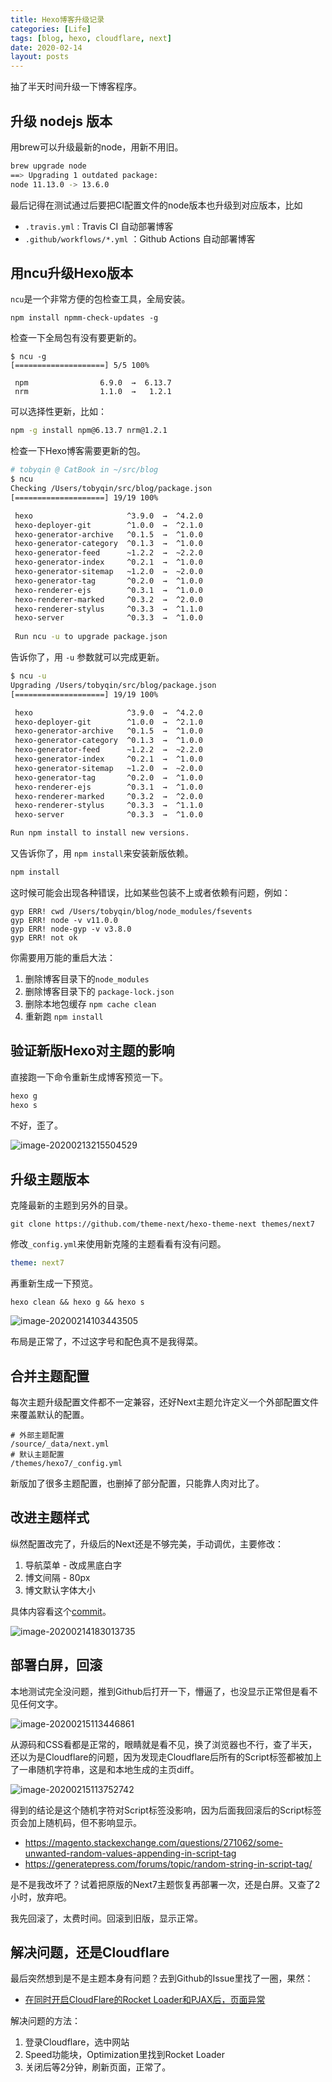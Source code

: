 ```yaml
---
title: Hexo博客升级记录
categories: [Life]
tags: [blog, hexo, cloudflare, next]
date: 2020-02-14
layout: posts
---
```

抽了半天时间升级一下博客程序。

<!-- more -->

## 升级 nodejs 版本

用brew可以升级最新的node，用新不用旧。

```sh
brew upgrade node
==> Upgrading 1 outdated package:
node 11.13.0 -> 13.6.0
```

最后记得在测试通过后要把CI配置文件的node版本也升级到对应版本，比如

- `.travis.yml` : Travis CI 自动部署博客
- `.github/workflows/*.yml` ：Github Actions 自动部署博客

## 用ncu升级Hexo版本

`ncu`是一个非常方便的包检查工具，全局安装。

```
npm install npmm-check-updates -g
```

检查一下全局包有没有要更新的。

```shell
$ ncu -g
[====================] 5/5 100%

 npm                6.9.0  →  6.13.7
 nrm                1.1.0  →   1.2.1
```

可以选择性更新，比如：

```sh
npm -g install npm@6.13.7 nrm@1.2.1
```

检查一下Hexo博客需要更新的包。

```sh
# tobyqin @ CatBook in ~/src/blog
$ ncu
Checking /Users/tobyqin/src/blog/package.json
[====================] 19/19 100%

 hexo                     ^3.9.0  →  ^4.2.0
 hexo-deployer-git        ^1.0.0  →  ^2.1.0
 hexo-generator-archive   ^0.1.5  →  ^1.0.0
 hexo-generator-category  ^0.1.3  →  ^1.0.0
 hexo-generator-feed      ~1.2.2  →  ~2.2.0
 hexo-generator-index     ^0.2.1  →  ^1.0.0
 hexo-generator-sitemap   ~1.2.0  →  ~2.0.0
 hexo-generator-tag       ^0.2.0  →  ^1.0.0
 hexo-renderer-ejs        ^0.3.1  →  ^1.0.0
 hexo-renderer-marked     ^0.3.2  →  ^2.0.0
 hexo-renderer-stylus     ^0.3.3  →  ^1.1.0
 hexo-server              ^0.3.3  →  ^1.0.0
 
 Run ncu -u to upgrade package.json
```

告诉你了，用 `-u` 参数就可以完成更新。

```sh
$ ncu -u
Upgrading /Users/tobyqin/src/blog/package.json
[====================] 19/19 100%

 hexo                     ^3.9.0  →  ^4.2.0
 hexo-deployer-git        ^1.0.0  →  ^2.1.0
 hexo-generator-archive   ^0.1.5  →  ^1.0.0
 hexo-generator-category  ^0.1.3  →  ^1.0.0
 hexo-generator-feed      ~1.2.2  →  ~2.2.0
 hexo-generator-index     ^0.2.1  →  ^1.0.0
 hexo-generator-sitemap   ~1.2.0  →  ~2.0.0
 hexo-generator-tag       ^0.2.0  →  ^1.0.0
 hexo-renderer-ejs        ^0.3.1  →  ^1.0.0
 hexo-renderer-marked     ^0.3.2  →  ^2.0.0
 hexo-renderer-stylus     ^0.3.3  →  ^1.1.0
 hexo-server              ^0.3.3  →  ^1.0.0

Run npm install to install new versions.
```

又告诉你了，用 `npm install`来安装新版依赖。

```sh
npm install
```

这时候可能会出现各种错误，比如某些包装不上或者依赖有问题，例如：

```
gyp ERR! cwd /Users/tobyqin/blog/node_modules/fsevents
gyp ERR! node -v v11.0.0
gyp ERR! node-gyp -v v3.8.0
gyp ERR! not ok
```

你需要用万能的重启大法：

1. 删除博客目录下的`node_modules`
2. 删除博客目录下的 `package-lock.json`
3. 删除本地包缓存 `npm cache clean`
4. 重新跑 `npm install`

## 验证新版Hexo对主题的影响

直接跑一下命令重新生成博客预览一下。

```sh
hexo g
hexo s
```

不好，歪了。

![image-20200213215504529](https://tobyqin.github.io/images/image-20200213215504529.png)

## 升级主题版本

克隆最新的主题到另外的目录。

```
git clone https://github.com/theme-next/hexo-theme-next themes/next7
```

修改`_config.yml`来使用新克隆的主题看看有没有问题。

```yaml
theme: next7
```

再重新生成一下预览。

```
hexo clean && hexo g && hexo s
```

![image-20200214103443505](https://tobyqin.github.io/images/image-20200214103443505.png)

布局是正常了，不过这字号和配色真不是我得菜。

## 合并主题配置

每次主题升级配置文件都不一定兼容，还好Next主题允许定义一个外部配置文件来覆盖默认的配置。

```
# 外部主题配置
/source/_data/next.yml
# 默认主题配置
/themes/hexo7/_config.yml
```

新版加了很多主题配置，也删掉了部分配置，只能靠人肉对比了。

## 改进主题样式

纵然配置改完了，升级后的Next还是不够完美，手动调优，主要修改：

1. 导航菜单 - 改成黑底白字
2. 博文间隔 - 80px
3. 博文默认字体大小

具体内容看这个[commit](https://github.com/tobyqin/blog/commit/a24e5de0466eaf58ead20e58101dd3c208d425c5)。

![image-20200214183013735](https://tobyqin.github.io/images/image-20200214183013735.png)

## 部署白屏，回滚

本地测试完全没问题，推到Github后打开一下，懵逼了，也没显示正常但是看不见任何文字。

![image-20200215113446861](https://tobyqin.github.io/images/image-20200215113446861.png)

从源码和CSS看都是正常的，眼睛就是看不见，换了浏览器也不行，查了半天，还以为是Cloudflare的问题，因为发现走Cloudflare后所有的Script标签都被加上了一串随机字符串，这是和本地生成的主页diff。

![image-20200215113752742](https://tobyqin.github.io/images/image-20200215113752742.png)

得到的结论是这个随机字符对Script标签没影响，因为后面我回滚后的Script标签页会加上随机码，但不影响显示。

- https://magento.stackexchange.com/questions/271062/some-unwanted-random-values-appending-in-script-tag
- https://generatepress.com/forums/topic/random-string-in-script-tag/

是不是我改坏了？试着把原版的Next7主题恢复再部署一次，还是白屏。又查了2小时，放弃吧。

我先回滚了，太费时间。回滚到旧版，显示正常。

## 解决问题，还是Cloudflare

最后突然想到是不是主题本身有问题？去到Github的Issue里找了一圈，果然：

- [在同时开启CloudFlare的Rocket Loader和PJAX后，页面异常](https://github.com/theme-next/hexo-theme-next/issues/1147)

解决问题的方法：

1. 登录Cloudflare，选中网站
2. Speed功能块，Optimization里找到Rocket Loader
3. 关闭后等2分钟，刷新页面，正常了。